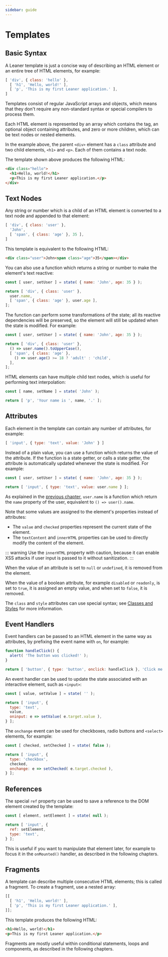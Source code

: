 ```yaml
---
sidebar: guide
---
```


# Templates

## Basic Syntax

A Leaner template is just a concise way of describing an HTML element or an entire tree of HTML elements, for example:

```js
[ 'div', { class: 'hello' },
  [ 'h1', 'Hello, world!' ],
  [ 'p', 'This is my first Leaner application.' ],
]
```

Templates consist of regular JavaScript arrays and objects, which means that they don't require any non-standard syntax or special compilers to process them.

Each HTML element is represented by an array which contains the tag, an optional object containing attributes, and zero or more children, which can be text nodes or nested elements.

In the example above, the parent `<div>` element has a `class` attribute and two child elements, `<h1>` and `<p>`. Each of them contains a text node.

The template shown above produces the following HTML:

```html
<div class="hello">
  <h1>Hello, world!</h1>
  <p>This is my first Leaner application.</p>
</div>
```


## Text Nodes

Any string or number which is a child of an HTML element is converted to a text node and appended to that element:

```js
[ 'div', { class: 'user' },
  'John',
  [ 'span', { class: 'age' }, 35 ],
]
```

This template is equivalent to the following HTML:

```html
<div class="user">John<span class="age">35</span></div>
```

You can also use a function which returns a string or number to make the element's text reactive:

```js
const [ user, setUser ] = state( { name: 'John', age: 35 } );

return [ 'div', { class: 'user' },
  user.name,
  [ 'span', { class: 'age' }, user.age ],
];
```

The function can perform some transformations of the state; all its reactive dependencies will be preserved, so the element will still be updated when the state is modified. For example:

```js
const [ user, setUser ] = state( { name: 'John', age: 35 } );

return [ 'div', { class: 'user' },
  () => user.name().toUpperCase(),
  [ 'span', { class: 'age' },
    () => user.age() >= 18 ? 'adult' : 'child',
  ],
];
```

HTML elements can have multiple child text nodes, which is useful for performing text interpolation:

```js
const [ name, setName ] = state( 'John' );

return [ 'p', 'Your name is ', name, '.' ];
```


## Attributes

Each element in the template can contain any number of attributes, for example:

```js
[ 'input', { type: 'text', value: 'John' } ]
```

Instead of a plain value, you can use a function which returns the value of the attribute. If the function is a state getter, or calls a state getter, the attribute is automatically updated whenever the state is modified. For example:

```js
const [ user, setUser ] = state( { name: 'John', age: 35 } );

return [ 'input', { type: 'text', value: user.name } ];
```

As explained in the [previous chapter](./reactive-state#objects), `user.name` is a function which return the `name` property of the user, equivalent to `() => user().name`.

Note that some values are assigned to the element's properties instead of attributes:

 - The `value` and `checked` properties represent the current state of the element.
 - The `textContent` and `innerHTML` properties can be used to directly modify the content of the element.

::: warning
Use the `innerHTML` property with caution, because it can enable XSS attacks if user input is passed to it without sanitization.
:::

When the value of an attribute is set to `null` or `undefined`, it is removed from the element.

When the value of a boolean attribute, for example `disabled` or `readonly`, is set to `true`, it is assigned an empty value, and when set to `false`, it is removed.

The `class` and `style` attributes can use special syntax; see [Classes and Styles](./classes-and-styles) for more information.


## Event Handlers

Event handlers can be passed to an HTML element in the same way as attributes, by prefixing the event name with `on`, for example:

```js
function handleClick() {
  alert( 'The button was clicked!' );
}

return [ 'button', { type: 'button', onclick: handleClick }, 'Click me!' ];
```

An event handler can be used to update the state associated with an interactive element, such as `<input>`:

```js
const [ value, setValue ] = state( '' );

return [ 'input', {
  type: 'text',
  value,
  oninput: e => setValue( e.target.value ),
} ];
```

The `onchange` event can be used for checkboxes, radio buttons and `<select>` elements, for example:

```js
const [ checked, setChecked ] = state( false );

return [ 'input', {
  type: 'checkbox',
  checked,
  onchange: e => setChecked( e.target.checked ),
} ];
```


## References

The special `ref` property can be used to save a reference to the DOM element created by the template:

```js
const [ element, setElement ] = state( null );

return [ 'input', {
  ref: setElement,
  type: 'text',
} ];
```

This is useful if you want to manipulate that element later, for example to focus it in the `onMounted()` handler, as described in the following chapters.


## Fragments

A template can describe multiple consecutive HTML elements; this is called a fragment. To create a fragment, use a nested array:

```js
[[
  [ 'h1', 'Hello, world!' ],
  [ 'p', 'This is my first Leaner application.' ],
]];
```

This template produces the following HTML:

```html
<h1>Hello, world!</h1>
<p>This is my first Leaner application.</p>
```

Fragments are mostly useful within conditional statements, loops and components, as described in the following chapters.
